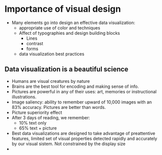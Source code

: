 # Importance of visual design
- Many elements go into design an effective data visualization:
	- appropriate use of color and techniques
	- Affect of typographies and design building blocks
		- Lines
		- contrast
		- forms
	- data visualization best practices 

## Data visualization is a beautiful science
- Humans are visual creatures by nature
- Brains are the best tool for encoding and making sense of info.
- Pictures are powerful in any of their uses: art, memories or instructional illustrations.
- Image saliency: ability to remember upward of 10,000 images with an 83% accuracy. Pictures are better than words.
- Picture superiority effect
- After 3 days of reading, we remember:
	- 10% text only
	- 65% text + picture
- Best data visualizations are designed to take advantage of preattentive features, limited set of visual properties detected rapidly and accurately by our visual sistem. Not constrained by the display size
- 